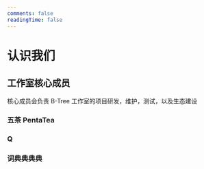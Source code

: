 ```yaml
---
comments: false
readingTime: false
---
```


# 认识我们

## 工作室核心成员

核心成员会负责 B-Tree 工作室的项目研发，维护，测试，以及生态建设

<BTreer data="/assets/img/五茶.jpg Creator 中国-福建-福州 中文,English 2490445193@qq.com">

### 五茶 PentaTea

</BTreer>
<BTreer data="/assets/img/Q.jpg 大总管(除研发) 中国-湖北-武汉 中文,English 1007565694@qq.com">

### Q

</BTreer>
<BTreer data="/assets/img/词典.jpg 摸鱼校尉 韩国-忠清南道-天安市 中文,English,한국어 1258878996@qq.com">

### 词典典典典

</BTreer>
